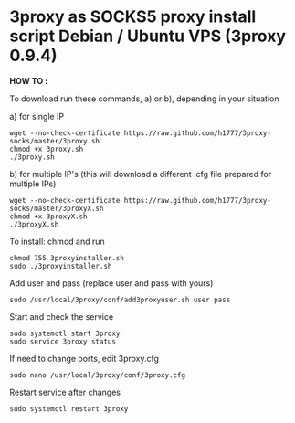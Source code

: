 3proxy as SOCKS5 proxy install script 
Debian / Ubuntu VPS (3proxy 0.9.4)
======================================================

**HOW TO :**

To download run these commands, a) or b), depending in your situation

a) for single IP

	wget --no-check-certificate https://raw.github.com/h1777/3proxy-socks/master/3proxy.sh
    chmod +x 3proxy.sh
    ./3proxy.sh

b) for multiple IP's (this will download a different .cfg file prepared for multiple IPs)

    wget --no-check-certificate https://raw.github.com/h1777/3proxy-socks/master/3proxyX.sh
    chmod +x 3proxyX.sh
    ./3proxyX.sh
    
To install: chmod and run

    chmod 755 3proxyinstaller.sh
    sudo ./3proxyinstaller.sh
	
Add user and pass (replace user and pass with yours)

    sudo /usr/local/3proxy/conf/add3proxyuser.sh user pass

Start and check the service 

    sudo systemctl start 3proxy
    sudo service 3proxy status
    

If need to change ports, edit 3proxy.cfg

    sudo nano /usr/local/3proxy/conf/3proxy.cfg

Restart service after changes

    sudo systemctl restart 3proxy
	





